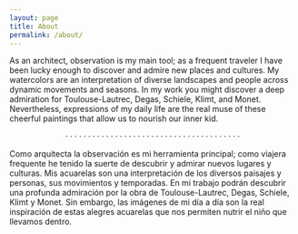 ```yaml
---
layout: page
title: About
permalink: /about/
---
```


As an architect, observation is my main tool; as a frequent traveler I have been lucky enough to discover and admire new places and cultures. My watercolors are an interpretation of diverse landscapes and people across dynamic movements and seasons. In my work you might discover a deep admiration for Toulouse-Lautrec, Degas, Schiele, Klimt, and Monet. Nevertheless, expressions of my daily life are the real muse of these cheerful paintings that allow us to nourish our inner kid. 

<p style="text-align: center;">
&middot;  &middot;  &middot;  &middot;  &middot;  &middot;  &middot;  &middot;  &middot;  &middot;  &middot;  &middot;  &middot;  &middot;  &middot;  &middot;  &middot;  &middot;  &middot;  &middot;  &middot;  &middot;  &middot;  &middot;  &middot;  &middot;  &middot;  &middot;  &middot;  &middot;  &middot;  &middot;  &middot;  &middot;  &middot;  &middot;  &middot;  &middot;  &middot;  </p>

Como arquitecta la observación es mi herramienta principal; como viajera frequente he tenido la suerte de descubrir y admirar nuevos lugares y culturas. Mis acuarelas son una interpretación de los diversos paisajes y personas, sus  movimientos y temporadas. En mi trabajo podrán descubrir una profunda admiración por la obra de Toulouse-Lautrec, Degas, Schiele, Klimt y Monet. Sin embargo, las imágenes de mi día a día son la real inspiración de estas alegres acuarelas que nos permiten nutrir el niño que llevamos dentro. 
